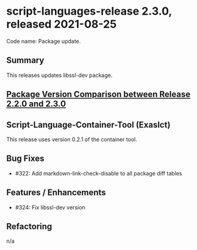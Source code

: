 # script-languages-release 2.3.0, released 2021-08-25

Code name: Package update.

## Summary

This releases updates libssl-dev package. 

## [Package Version Comparison between Release 2.2.0 and 2.3.0](package_diffs/2.3.0/README.md)
  
## Script-Language-Container-Tool (Exaslct)

This release uses version 0.2.1 of the container tool.

## Bug Fixes
 - #322: Add markdown-link-check-disable to all package diff tables

## Features / Enhancements
 - #324: Fix libssl-dev version

## Refactoring
 n/a
